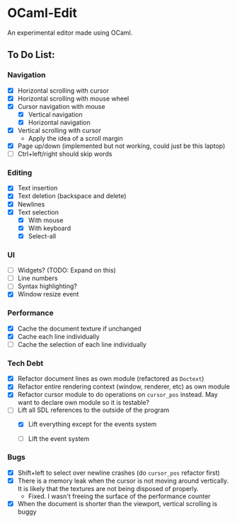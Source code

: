# OCaml-Edit

An experimental editor made using OCaml.

## To Do List:

### Navigation
- [x] Horizontal scrolling with cursor
- [x] Horizontal scrolling with mouse wheel
- [x] Cursor navigation with mouse
    - [x] Vertical navigation
    - [x] Horizontal navigation
- [x] Vertical scrolling with cursor
    - Apply the idea of a scroll margin
- [x] Page up/down (implemented but not working, could just be this laptop)
- [ ] Ctrl+left/right should skip words

### Editing
- [x] Text insertion
- [x] Text deletion (backspace and delete)
- [x] Newlines
- [x] Text selection
  - [x] With mouse
  - [x] With keyboard
  - [x] Select-all

### UI
- [ ] Widgets? (TODO: Expand on this)
- [ ] Line numbers
- [ ] Syntax highlighting?
- [x] Window resize event

### Performance
- [x] Cache the document texture if unchanged
- [x] Cache each line individually
- [ ] Cache the selection of each line individually

### Tech Debt
- [x] Refactor document lines as own module (refactored as `Doctext`)
- [x] Refactor entire rendering context (window, renderer, etc) as own module
- [x] Refactor cursor module to do operations on `cursor_pos` instead. May want to declare own module so it is testable?
- [ ] Lift all SDL references to the outside of the program
  - [x] Lift everything except for the events system
  - [ ] Lift the event system


### Bugs

- [x] Shift+left to select over newline crashes (do `cursor_pos` refactor first)
- [x] There is a memory leak when the cursor is not moving around vertically. It is likely that the textures are not being disposed of properly.
  - Fixed. I wasn't freeing the surface of the performance counter
- [x] When the document is shorter than the viewport, vertical scrolling is buggy
